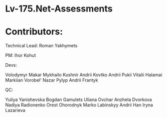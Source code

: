 # Lv-175.Net-Assessments
# Contributors: 


Technical Lead:
Roman Yakhymets


PM:
Ihor Kohut


Devs:

Volodymyr Makar
Mykhailo Kushnir
Andrii Kovtko
Andrii Pukii
Vitalii Halamai
Markiian Vorobel'
Nazar Pylyp
Andrii Frantyk

QC:

Yuliya Yanishevska
Bogdan Gamulets
Uliana Ovchar
Anzhela Dvorkova
Nadiya Radionenko
Orest Ohorodnyk
Marko Labinskyy
Andrii Han
Iryna Lazarieva
